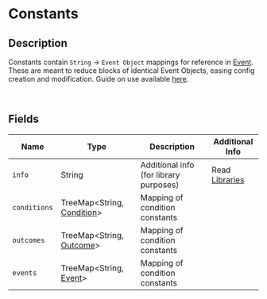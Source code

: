 Constants
=============

## Description

Constants contain `String` -> `Event Object` mappings for reference in [Event](../Event/). These are meant to reduce blocks of identical Event Objects, easing config creation and modification. Guide on use available [here](../../../intermediate/constants/).

<br />

## Fields

| Name         | Type                                        | Description                            | Additional Info                                |
| ------------ | ------------------------------------------- | -------------------------------------- | ---------------------------------------------- |
| `info`       | String                                      | Additional info (for library purposes) | Read [Libraries](../../../advanced/libraries/) |
| `conditions` | TreeMap&lt;String, [Condition](../condition/Condition/)&gt; | Mapping of condition constants         |                                                |
| `outcomes`   | TreeMap&lt;String, [Outcome](../outcome/Outcome/)&gt;   | Mapping of condition constants         |                                                |
| `events`     | TreeMap&lt;String, [Event](../Event/)&gt;     | Mapping of condition constants         |                                                |
